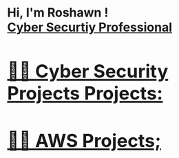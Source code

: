 <h1>Hi, I'm Roshawn ! <br/><a href="https://github.com/RoshawnDopwell">Cyber Securtiy Professional 
<h2>👨‍💻 Cyber Security Projects Projects:</h2>
  

  <h2>👨‍💻 AWS Projects;</h2>
